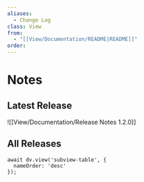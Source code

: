 ```yaml
---
aliases:
  - Change Log
class: View
from:
  - "[[View/Documentation/README|README]]"
order:
---
```

# Notes

## Latest Release

![[View/Documentation/Release Notes 1.2.0]]

## All Releases

```dataviewjs
await dv.view('subview-table', {
  nameOrder: 'desc'
});
```
